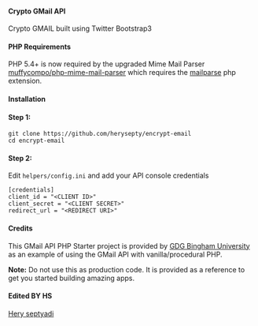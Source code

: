 #### Crypto GMail API
Crypto GMAIL built using Twitter Bootstrap3

#### PHP Requirements
PHP 5.4+ is now required by the upgraded Mime Mail Parser [muffycompo/php-mime-mail-parser](https://github.com/muffycompo/php-mime-mail-parser) which requires the [mailparse](http://php.net/manual/en/book.mailparse.php) php extension.

#### Installation

#### Step 1:
    git clone https://github.com/herysepty/encrypt-email
    cd encrypt-email

#### Step 2:
Edit `helpers/config.ini` and add your API console credentials

    [credentials]
    client_id = "<CLIENT ID>"
    client_secret = "<CLIENT SECRET>"
    redirect_url = "<REDIRECT URI>"

#### Credits
This GMail API PHP Starter project is provided by [GDG Bingham University](http://bhu.gdg.ng) as an example of using the GMail API with vanilla/procedural PHP.
 
**Note:** Do not use this as production code. It is provided as a reference to get you started building amazing apps.

#### Edited BY HS
[Hery septyadi](http://heryseptyadi.cf) 